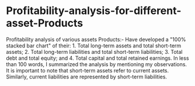 # Profitability-analysis-for-different-asset-Products
Profitability analysis of various assets Products:- Have developed a "100% stacked bar chart" of their: 1. Total long-term assets and total short-term assets; 2. Total long-term liabilities and total short-term liabilities; 3. Total debt and total equity; and 4. Total capital and total retained earnings. In less than 100 words, I summarized the analysis by mentioning my observations. It is important to note that short-term assets refer to current assets. Similarly, current liabilities are represented by short-term liabilities.
